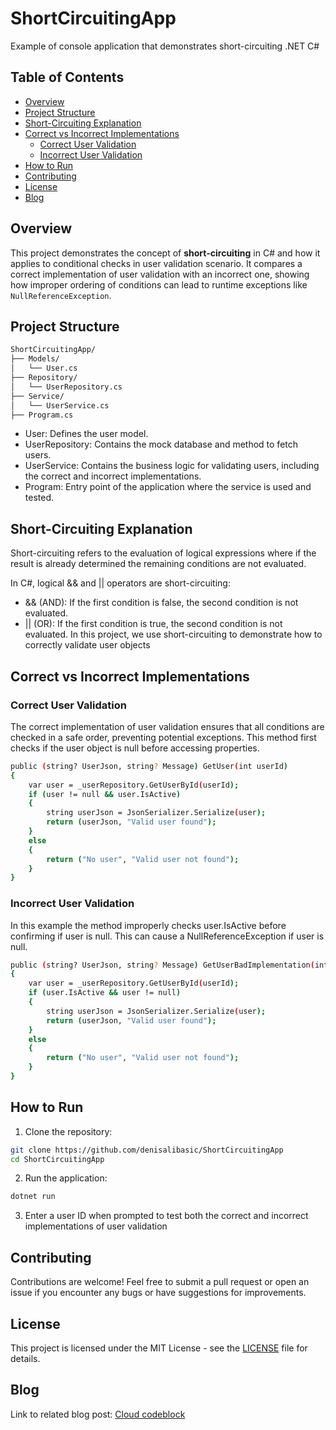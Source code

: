 # ShortCircuitingApp
Example of console application that demonstrates short-circuiting .NET C#

## Table of Contents

- [Overview](#overview)
- [Project Structure](#project-structure)
- [Short-Circuiting Explanation](#short-circuiting-explanation)
- [Correct vs Incorrect Implementations](#correct-vs-incorrect-implementations)
  - [Correct User Validation](#correct-user-validation)
  - [Incorrect User Validation](#incorrect-user-validation)
- [How to Run](#how-to-run)
- [Contributing](#contributing)
- [License](#license)
- [Blog](#blog)

## Overview

This project demonstrates the concept of **short-circuiting** in C# and how it applies to conditional checks  in user validation scenario. It compares a correct implementation of user validation with an incorrect one, showing how improper ordering of conditions can lead to runtime exceptions like `NullReferenceException`.

## Project Structure

```bash
ShortCircuitingApp/
├── Models/
│   └── User.cs
├── Repository/
│   └── UserRepository.cs
├── Service/
│   └── UserService.cs
├── Program.cs
```
- User: Defines the user model.
- UserRepository: Contains the mock database and method to fetch users.
- UserService: Contains the business logic for validating users, including the correct and incorrect implementations.
- Program: Entry point of the application where the service is used and tested.

## Short-Circuiting Explanation
Short-circuiting refers to the evaluation of logical expressions where if the result is already determined the remaining conditions are not evaluated. 

In C#, logical && and || operators are short-circuiting:
- && (AND): If the first condition is false, the second condition is not evaluated.
- || (OR): If the first condition is true, the second condition is not evaluated.
In this project, we use short-circuiting to demonstrate how to correctly validate user objects

## Correct vs Incorrect Implementations
### Correct User Validation
The correct implementation of user validation ensures that all conditions are checked in a safe order, preventing potential exceptions. This method first checks if the user object is null before accessing properties.

```bash
public (string? UserJson, string? Message) GetUser(int userId)
{
    var user = _userRepository.GetUserById(userId);
    if (user != null && user.IsActive)
    {
        string userJson = JsonSerializer.Serialize(user);
        return (userJson, "Valid user found");
    }
    else
    {
        return ("No user", "Valid user not found");
    }
}
```

### Incorrect User Validation
In this example the method improperly checks user.IsActive before confirming if user is null. This can cause a NullReferenceException if user is null.

```bash
public (string? UserJson, string? Message) GetUserBadImplementation(int userId)
{
    var user = _userRepository.GetUserById(userId);
    if (user.IsActive && user != null)
    {
        string userJson = JsonSerializer.Serialize(user);
        return (userJson, "Valid user found");
    }
    else
    {
        return ("No user", "Valid user not found");
    }
}
```

## How to Run

1. Clone the repository:
  ```bash
  git clone https://github.com/denisalibasic/ShortCircuitingApp
  cd ShortCircuitingApp
  ```
   
2. Run the application:
  ```bash
  dotnet run
  ```

3. Enter a user ID when prompted to test both the correct and incorrect implementations of user validation

## Contributing
Contributions are welcome! Feel free to submit a pull request or open an issue if you encounter any bugs or have suggestions for improvements.


## License
This project is licensed under the MIT License - see the [LICENSE](LICENSE) file for details.

## Blog
Link to related blog post: [Cloud codeblock](https://cloudcodeblock.com/2024/09/10/short-circuiting-example/)
